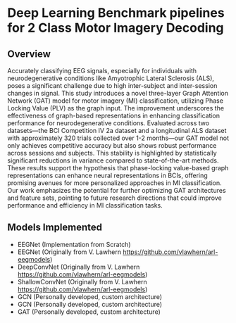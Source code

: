 # Deep Learning Benchmark pipelines for 2 Class Motor Imagery Decoding
## Overview
Accurately classifying EEG signals, especially for individuals with neurodegenerative conditions like Amyotrophic Lateral Sclerosis (ALS), poses a significant challenge due to high inter-subject and inter-session changes in signal. This study introduces a novel three-layer Graph Attention Network (GAT) model for motor imagery (MI) classification, utilizing Phase Locking Value (PLV) as the graph input. The improvement underscores the effectiveness of graph-based representations in enhancing classification performance for neurodegenerative conditions. Evaluated across two datasets—the BCI Competition IV 2a dataset and a longitudinal ALS dataset with approximately 320 trials collected over 1-2 months—our GAT model not only achieves competitive accuracy but also shows robust performance across sessions and subjects. This stability is highlighted by statistically significant reductions in variance compared to state-of-the-art methods. These results support the hypothesis that phase-locking value-based graph representations can enhance neural representations in BCIs, offering promising avenues for more personalized approaches in MI classification. Our work emphasizes the potential for further optimizing GAT architectures and feature sets, pointing to future research directions that could improve performance and efficiency in MI classification tasks.

## Models Implemented
- EEGNet (Implementation from Scratch)
- EEGNet (Originally from V. Lawhern https://github.com/vlawhern/arl-eegmodels)
- DeepConvNet (Originally from V. Lawhern https://github.com/vlawhern/arl-eegmodels)
- ShallowConvNet (Originally from V. Lawhern https://github.com/vlawhern/arl-eegmodels)
- GCN (Personally developed, custom architecture)
- GCN (Personally developed, custom architecture)
- GAT (Personally developed, custom architecture)
